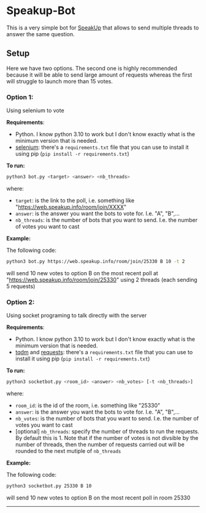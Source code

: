 # Speakup-Bot
This is a very simple bot for [SpeakUp](https://web.speakup.info/home) that allows to send multiple threads to answer the same question.

## Setup

Here we have two options. The second one is highly recommended because it will be able to send large amount of requests whereas the first will struggle to launch more than 15 votes.

### Option 1:
Using selenium to vote

**Requirements**:

- Python. I know python 3.10 to work but I don't know exactly what is the minimum version that is needed.
- [selenium](https://www.selenium.dev/): there's a `requirements.txt` file that you can use to install it using pip (`pip install -r requirements.txt`)

**To run:**

``` bash
python3 bot.py <target> <answer> <nb_threads>
```

where:
- `target`: is the link to the poll, i.e. something like "https://web.speakup.info/room/join/XXXX"
- `answer`: is the answer you want the bots to vote for. I.e. "A", "B",...
- `nb_threads`: is the number of bots that you want to send. I.e. the number of votes you want to cast

**Example:**

The following code:

```bash
python3 bot.py https://web.speakup.info/room/join/25330 B 10 -t 2
```

will send 10 new votes to option B on the most recent poll at "https://web.speakup.info/room/join/25330" using 2 threads (each sending 5 requests)


### Option 2:
Using socket programing to talk directly with the server

**Requirements**:

- Python. I know python 3.10 to work but I don't know exactly what is the minimum version that is needed.
- [tqdm](https://tqdm.github.io/) and [requests](https://pypi.org/project/requests/): there's a `requirements.txt` file that you can use to install it using pip (`pip install -r requirements.txt`)

**To run:**

``` bash
python3 socketbot.py <room_id> <answer> <nb_votes> [-t <nb_threads>]
```

where:
- `room_id`: is the id of the room, i.e. something like "25330"
- `answer`: is the answer you want the bots to vote for. I.e. "A", "B",...
- `nb_votes`: is the number of bots that you want to send. I.e. the number of votes you want to cast
- [optional] `nb_threads`: specify the number of threads to run the requests. By default this is 1. Note that if the number of votes is not divsible by the number of threads, then the number of requests carried out will be rounded to the next mutiple of `nb_threads`

**Example:**

The following code:

```bash
python3 socketbot.py 25330 B 10
```

will send 10 new votes to option B on the most recent poll in room 25330

---


